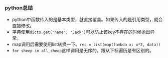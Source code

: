 ### python总结
- python中函数传入的是基本类型，就直接覆盖。如果传入的是引用类型，就会直接修改。
- 字典使用`dicts.get("name", "Jack")`可以防止该key不存在的时候抛出异常。
- map调用后需要使用list转换一下。`res = list(map(lambda x: x*2, data))`
- `for sheep in all_sheep`这样调用是无序的，跟从下标遍历是有区别的。